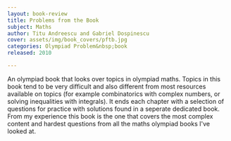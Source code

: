 ```yaml
---
layout: book-review
title: Problems from the Book
subject: Maths
author: Titu Andreescu and Gabriel Dospinescu
cover: assets/img/book_covers/pftb.jpg
categories: Olympiad Problem&nbsp;book
released: 2010

---
```


An olympiad book that looks over topics in olympiad maths. Topics in this book tend to be very difficult and also different from most resources available on topics (for example combinatorics with complex numbers, or solving inequalities with integrals). It ends each chapter with a selection of questions for practice with solutions found in a seperate dedicated book. From my experience this book is the one that covers the most complex content and hardest questions from all the maths olympiad books I've looked at.
